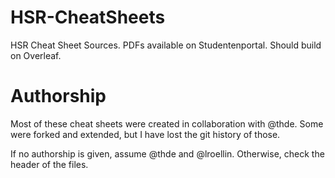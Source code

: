 # HSR-CheatSheets
HSR Cheat Sheet Sources. PDFs available on Studentenportal. Should build on Overleaf.

# Authorship

Most of these cheat sheets were created in collaboration with @thde. Some were forked and extended, but I have lost the git history of those.

If no authorship is given, assume @thde and @lroellin. Otherwise, check the header of the files.
